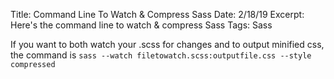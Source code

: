 Title: Command Line To Watch & Compress Sass
Date: 2/18/19
Excerpt: Here's the command line to watch & compress Sass
Tags: Sass

If you want to both watch your .scss for changes and to output minified css, the command is `sass --watch filetowatch.scss:outputfile.css --style compressed`
